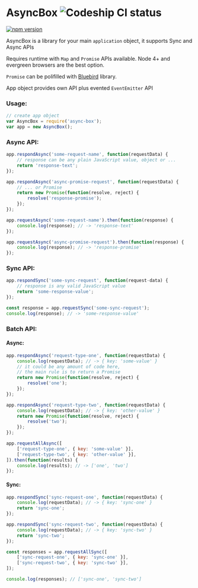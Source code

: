 # AsyncBox ![Codeship CI status](https://codeship.com/projects/463f47b0-897a-0133-9ad9-16883749aea7/status?branch=master)
[![npm version](https://badge.fury.io/js/async-box.svg)](https://www.npmjs.com/package/async-box)

AsyncBox is a library for your main `application` object, it supports Sync and Async APIs

Requires runtime with `Map` and `Promise` APIs available.
Node 4+ and evergreen browsers are the best option.

`Promise` can be polifilled with [Bluebird](https://github.com/petkaantonov/bluebird) library.

App object provides own API plus evented `EventEmitter` API

### Usage:

```javascript
// create app object
var AsyncBox = require('async-box');
var app = new AsyncBox();
```

### Async API:
```javascript
app.respondAsync('some-request-name', function(requestData) {
    // response can be any plain JavaScript value, object or ...
    return 'response-text';
});

app.respondAsync('async-promise-request', function(requestData) {
    // ... or Promise
    return new Promise(function(resolve, reject) {
        resolve('response-promise');
    });
});

app.requestAsync('some-request-name').then(function(response) {
    console.log(response); // -> 'response-text'
});

app.requestAsync('async-promise-request').then(function(response) {
    console.log(response); // -> 'response-promise'
});
```

### Sync API:
```javascript
app.respondSync('some-sync-request', function(request-data) {
    // response is any valid JavaScript value
    return 'some-response-value';
});

const response = app.requestSync('some-sync-request');
console.log(response); // -> 'some-response-value'
```
### Batch API:

#### Async:
```javascript
app.respondAsync('request-type-one', function(requestData) {
    console.log(requestData); // -> { key: 'some-value' }
    // it could be any amount of code here,
    // the main rule is to return a Promise
    return new Promise(function(resolve, reject) {
        resolve('one');
    });
});

app.respondAsync('request-type-two', function(requestData) {
    console.log(requestData); // -> { key: 'other-value' }
    return new Promise(function(resolve, reject) {
        resolve('two');
    });
});

app.requestAllAsync([
    ['request-type-one', { key: 'some-value' }],
    ['request-type-two', { key: 'other-value' }],
]).then(function(results) {
    console.log(results); // -> ['one', 'two']
});
```
#### Sync: 
```javascript
app.respondSync('sync-request-one', function(requestData) {
    console.log(requestData); // -> { key: 'sync-one' }
    return 'sync-one';
});

app.respondSync('sync-request-two', function(requestData) {
    console.log(requestData); // -> { key: 'sync-two' }
    return 'sync-two';
});

const responses = app.requestAllSync([
    ['sync-request-one', { key: 'sync-one' }],
    ['sync-request-two', { key: 'sync-two' }],
]);

console.log(responses); // ['sync-one', 'sync-two']
```
